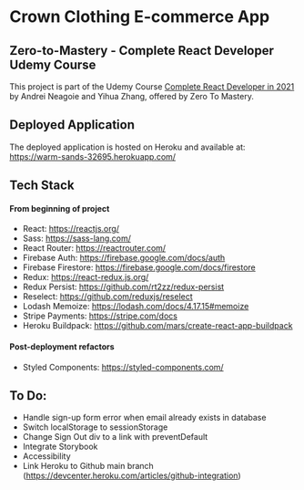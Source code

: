 # Crown Clothing E-commerce App

## Zero-to-Mastery - Complete React Developer Udemy Course
This project is part of the Udemy Course [Complete React Developer in 2021](https://www.udemy.com/course/complete-react-developer-zero-to-mastery/) by Andrei Neagoie and Yihua Zhang, offered by Zero To Mastery.

## Deployed Application
The deployed application is hosted on Heroku and available at: 
https://warm-sands-32695.herokuapp.com/

## Tech Stack

#### From beginning of project
- React: https://reactjs.org/
- Sass: https://sass-lang.com/
- React Router: https://reactrouter.com/
- Firebase Auth: https://firebase.google.com/docs/auth
- Firebase Firestore: https://firebase.google.com/docs/firestore
- Redux: https://react-redux.js.org/
- Redux Persist: https://github.com/rt2zz/redux-persist
- Reselect: https://github.com/reduxjs/reselect
- Lodash Memoize: https://lodash.com/docs/4.17.15#memoize
- Stripe Payments: https://stripe.com/docs 
- Heroku Buildpack: https://github.com/mars/create-react-app-buildpack 

#### Post-deployment refactors
- Styled Components: https://styled-components.com/

## To Do: 
- Handle sign-up form error when email already exists in database
- Switch localStorage to sessionStorage
- Change Sign Out div to a link with preventDefault
- Integrate Storybook
- Accessibility
- Link Heroku to Github main branch (https://devcenter.heroku.com/articles/github-integration)